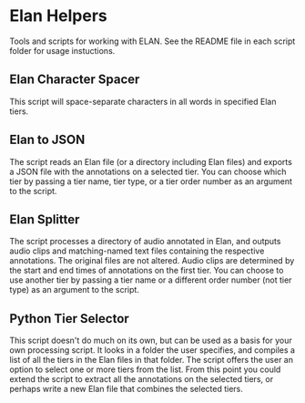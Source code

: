 # Elan Helpers

Tools and scripts for working with ELAN. See the README file in each script folder for usage instuctions.

## Elan Character Spacer

This script will space-separate characters in all words in specified Elan tiers.


## Elan to JSON

The script reads an Elan file (or a directory including Elan files) and exports a JSON file with the annotations on a selected tier. You can choose which tier by passing a tier name, tier type, or a tier order number as an argument to the script.


## Elan Splitter

The script processes a directory of audio annotated in Elan, and outputs audio clips and matching-named text files containing the respective annotations. The original files are not altered. Audio clips are determined by the start and end times of annotations on the first tier. You can choose to use another tier by passing a tier name or a different order number (not tier type) as an argument to the script.

## Python Tier Selector

This script doesn't do much on its own, but can be used as a basis for your own processing script. It looks in a folder the user specifies, and compiles a list of all the tiers in the Elan files in that folder. The script offers the user an option to select one or more tiers from the list. From this point you could extend the script to extract all the annotations on the selected tiers, or perhaps write a new Elan file that combines the selected tiers.
